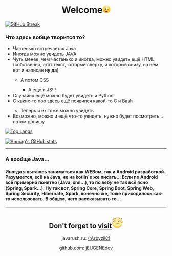 <div align="center"><h1>Welcome<img src="i.webp" height="24" width="24" alt></h1></div>

[![GitHub Streak](http://github-readme-streak-stats.herokuapp.com?user=jEUGENEdev&theme=radical&hide_border=true&border_radius=15&locale=ru&date_format=j%20M%5B%20Y%5D)](https://git.io/streak-stats)

<h3>Что здесь вобще творится то?</h3>
<ul>
    <li>Частенько встречается Java</li>
    <li>Иногда можно увидеть JAVA</li>
    <li>Чуть менее, чем частенько и иногда, можно увидеть ещё HTML (собственно, этот текст, который сверху, и который снизу, на нём вот и написан <b>ну да</b>)</li>
    <ul>
        <li>А потом CSS</li>
        <ul>
            <li>А еще и JS!!!</li>
        </ul>
    </ul>
    <li>Случайно ещё можно будет увидеть и Python</li>
    <li>С каких-то пор здесь ещё появился какой-то C и Bash</li>
    <ul>
        <li>Теперь и их тоже можно увидеть</li>
    </ul>
    <li>Возможно, можно и ещё что-то увидеть, нужно будет посмотреть... потом допишу</li>
</ul>

[![Top Langs](https://github-readme-stats.vercel.app/api/top-langs/?username=jeugenedev&theme=radical)](https://github.com/anuraghazra/github-readme-stats)

[![Anurag's GitHub stats](https://github-readme-stats.vercel.app/api?username=jeugenedev&theme=radical)](https://github.com/anuraghazra/github-readme-stats)

<hr>

<h3>А вообще Java...</h3>
<h4>Иногда я пытаюсь заниматься как WEBом, так и Android разработкой. Разумеется, всё на Java, не на kotlin`е же писать... Если по Android всё примерно понятно (Java, xml...), то по <i>вебу</i> не так всё ясно (Spring, Spark...). Ну так вот, Spring Core, Spring Boot, Spring Web, Spring Security, Hibernate, Spark, конечно же, тоже приходилось как-то использовать. В общем, чего рассказывать то...</h4>

<hr>

<div align="center">
    <h2><b>Don't forget to <a href="https://zhenya00000.github.io/">visit</a></b><img src="smile1.png" height="35" width="35" alt></h2>
    <p>javarush.ru: <a href="https://javarush.ru/users/2533188">(:ArbyziK:)</a></p>
    <p>github.com: <a href="https://github.com/jEUGENEdev">jEUGENEdev</a></p>
</div>
